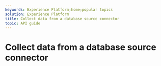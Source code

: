 ```yaml
---
keywords: Experience Platform;home;popular topics
solution: Experience Platform
title: Collect data from a database source connector
topic: API guide
---
```


# Collect data from a database source connector